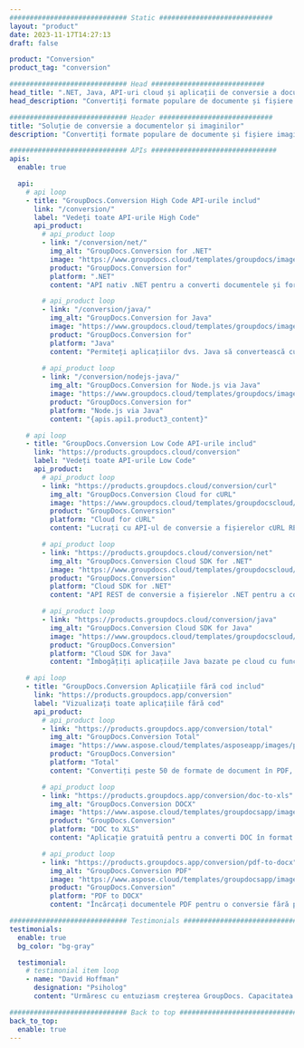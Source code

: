 ```yaml
---
############################# Static ############################
layout: "product"
date: 2023-11-17T14:27:13
draft: false

product: "Conversion"
product_tag: "conversion"

############################# Head ############################
head_title: ".NET, Java, API-uri cloud și aplicații de conversie a documentelor de la GroupDocs"
head_description: "Convertiți formate populare de documente și fișiere imagine pe orice platformă cu soluții bazate pe aplicații și API."

############################# Header ############################
title: "Soluție de conversie a documentelor și imaginilor"
description: "Convertiți formate populare de documente și fișiere imagine pe orice platformă cu soluții bazate pe aplicații și API."

############################# APIs ###############################
apis:
  enable: true

  api:
    # api loop
    - title: "GroupDocs.Conversion High Code API-urile includ"
      link: "/conversion/"
      label: "Vedeți toate API-urile High Code"
      api_product:
        # api_product loop
        - link: "/conversion/net/"
          img_alt: "GroupDocs.Conversion for .NET"
          image: "https://www.groupdocs.cloud/templates/groupdocs/images/product-logos/groupdocs-conversion-net.png"
          product: "GroupDocs.Conversion for"
          platform: ".NET"
          content: "API nativ .NET pentru a converti documentele și formatele de fișiere imagine în orice tip de aplicație .NET. Acceptă adăugarea de filigrane de imagine în timpul conversiei."

        # api_product loop
        - link: "/conversion/java/"
          img_alt: "GroupDocs.Conversion for Java"
          image: "https://www.groupdocs.cloud/templates/groupdocs/images/product-logos/groupdocs-conversion-java.png"
          product: "GroupDocs.Conversion for"
          platform: "Java"
          content: "Permiteți aplicațiilor dvs. Java să convertească cu ușurință între toate formatele de documente standard din industrie, inclusiv Microsoft Office, PDF, HTML, imagini și multe altele."
          
        # api_product loop
        - link: "/conversion/nodejs-java/"
          img_alt: "GroupDocs.Conversion for Node.js via Java"
          image: "https://www.groupdocs.cloud/templates/groupdocs/images/product-logos/groupdocs-conversion-nodejs-java.png"
          product: "GroupDocs.Conversion for"
          platform: "Node.js via Java"
          content: "{apis.api1.product3_content}"

    # api loop
    - title: "GroupDocs.Conversion Low Code API-urile includ"
      link: "https://products.groupdocs.cloud/conversion"
      label: "Vedeți toate API-urile Low Code"
      api_product:
        # api_product loop
        - link: "https://products.groupdocs.cloud/conversion/curl"
          img_alt: "GroupDocs.Conversion Cloud for cURL"
          image: "https://www.groupdocs.cloud/templates/groupdocscloud/images/sdk/272x272/groupdocs_conversion-for-curl.png"
          product: "GroupDocs.Conversion"
          platform: "Cloud for cURL"
          content: "Lucrați cu API-ul de conversie a fișierelor cURL RESTful pentru a converti cu ușurință Microsoft Office, PDF, Email, Project, HTML și alte formate de fișiere comune în aplicațiile dvs."

        # api_product loop
        - link: "https://products.groupdocs.cloud/conversion/net"
          img_alt: "GroupDocs.Conversion Cloud SDK for .NET"
          image: "https://www.groupdocs.cloud/templates/groupdocscloud/images/sdk/272x272/groupdocs_conversion-for-net.png"
          product: "GroupDocs.Conversion"
          platform: "Cloud SDK for .NET"
          content: "API REST de conversie a fișierelor .NET pentru a converti cu ușurință Microsoft Office, PDF, Email, Project, HTML și alte formate de fișiere comune pe orice platformă folosind Cloud SDK."

        # api_product loop
        - link: "https://products.groupdocs.cloud/conversion/java"
          img_alt: "GroupDocs.Conversion Cloud SDK for Java"
          image: "https://www.groupdocs.cloud/templates/groupdocscloud/images/sdk/272x272/groupdocs_conversion-for-java.png"
          product: "GroupDocs.Conversion"
          platform: "Cloud SDK for Java"
          content: "Îmbogățiți aplicațiile Java bazate pe cloud cu funcții avansate de conversie a documentelor pe orice platformă capabilă să apeleze API-uri REST."

    # api loop
    - title: "GroupDocs.Conversion Aplicațiile fără cod includ"
      link: "https://products.groupdocs.app/conversion"
      label: "Vizualizați toate aplicațiile fără cod"
      api_product:
        # api_product loop
        - link: "https://products.groupdocs.app/conversion/total"
          img_alt: "GroupDocs.Conversion Total"
          image: "https://www.aspose.cloud/templates/asposeapp/images/products/logo/aspose_conversion-app.png"
          product: "GroupDocs.Conversion"
          platform: "Total"
          content: "Convertiți peste 50 de formate de document în PDF, XLSX, DOCX, XPS, HTML și multe altele."

        # api_product loop
        - link: "https://products.groupdocs.app/conversion/doc-to-xls"
          img_alt: "GroupDocs.Conversion DOCX"
          image: "https://www.aspose.cloud/templates/groupdocsapp/images/products/logo/groupdocs_words-app.png"
          product: "GroupDocs.Conversion"
          platform: "DOC to XLS"
          content: "Aplicație gratuită pentru a converti DOC în format XLS din orice browser web."

        # api_product loop
        - link: "https://products.groupdocs.app/conversion/pdf-to-docx"
          img_alt: "GroupDocs.Conversion PDF"
          image: "https://www.aspose.cloud/templates/groupdocsapp/images/products/logo/groupdocs_pdf-app.png"
          product: "GroupDocs.Conversion"
          platform: "PDF to DOCX"
          content: "Încărcați documentele PDF pentru o conversie fără probleme în format Word (DOCX)."

############################# Testimonials ###############################
testimonials:
  enable: true
  bg_color: "bg-gray"

  testimonial:
    # testimonial item loop
    - name: "David Hoffman"
      designation: "Psiholog"
      content: "Urmăresc cu entuziasm creșterea GroupDocs. Capacitatea de răspuns a întregii dvs. echipe m-a ajutat foarte mult, atunci când vorbesc cu cineva de la GroupDocs, vă pot garanta că cineva ascultă și face ca lucrurile să se întâmple."

############################# Back to top ###############################
back_to_top:
  enable: true
---
```

